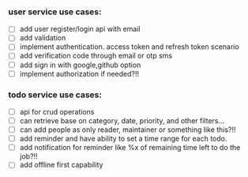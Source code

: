 ### user service use cases:

- [ ] add user register/login api with email
- [ ] add validation
- [ ] implement authentication. access token and refresh token scenario
- [ ] add verification code through email or otp sms
- [ ] add sign in with google,github option
- [ ] implement authorization if needed?!!

### todo service use cases:

- [ ] api for crud operations
- [ ] can retrieve base on category, date, priority, and other filters...
- [ ] can add people as only reader, maintainer or something like this?!!
- [ ] add reminder and have ability to set a time range for each todo.
- [ ] add notification for reminder like %x of remaining time left to do the job?!!
- [ ] add offline first capability